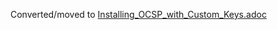 Converted/moved to [Installing_OCSP_with_Custom_Keys.adoc](../ocsp/Installing_OCSP_with_Custom_Keys.adoc)